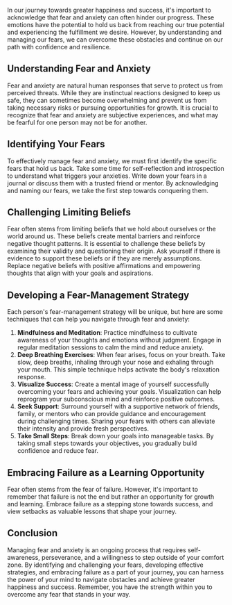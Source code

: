 
In our journey towards greater happiness and success, it's important to acknowledge that fear and anxiety can often hinder our progress. These emotions have the potential to hold us back from reaching our true potential and experiencing the fulfillment we desire. However, by understanding and managing our fears, we can overcome these obstacles and continue on our path with confidence and resilience.

Understanding Fear and Anxiety
------------------------------

Fear and anxiety are natural human responses that serve to protect us from perceived threats. While they are instinctual reactions designed to keep us safe, they can sometimes become overwhelming and prevent us from taking necessary risks or pursuing opportunities for growth. It is crucial to recognize that fear and anxiety are subjective experiences, and what may be fearful for one person may not be for another.

Identifying Your Fears
----------------------

To effectively manage fear and anxiety, we must first identify the specific fears that hold us back. Take some time for self-reflection and introspection to understand what triggers your anxieties. Write down your fears in a journal or discuss them with a trusted friend or mentor. By acknowledging and naming our fears, we take the first step towards conquering them.

Challenging Limiting Beliefs
----------------------------

Fear often stems from limiting beliefs that we hold about ourselves or the world around us. These beliefs create mental barriers and reinforce negative thought patterns. It is essential to challenge these beliefs by examining their validity and questioning their origin. Ask yourself if there is evidence to support these beliefs or if they are merely assumptions. Replace negative beliefs with positive affirmations and empowering thoughts that align with your goals and aspirations.

Developing a Fear-Management Strategy
-------------------------------------

Each person's fear-management strategy will be unique, but here are some techniques that can help you navigate through fear and anxiety:

1. **Mindfulness and Meditation**: Practice mindfulness to cultivate awareness of your thoughts and emotions without judgment. Engage in regular meditation sessions to calm the mind and reduce anxiety.
2. **Deep Breathing Exercises**: When fear arises, focus on your breath. Take slow, deep breaths, inhaling through your nose and exhaling through your mouth. This simple technique helps activate the body's relaxation response.
3. **Visualize Success**: Create a mental image of yourself successfully overcoming your fears and achieving your goals. Visualization can help reprogram your subconscious mind and reinforce positive outcomes.
4. **Seek Support**: Surround yourself with a supportive network of friends, family, or mentors who can provide guidance and encouragement during challenging times. Sharing your fears with others can alleviate their intensity and provide fresh perspectives.
5. **Take Small Steps**: Break down your goals into manageable tasks. By taking small steps towards your objectives, you gradually build confidence and reduce fear.

Embracing Failure as a Learning Opportunity
-------------------------------------------

Fear often stems from the fear of failure. However, it's important to remember that failure is not the end but rather an opportunity for growth and learning. Embrace failure as a stepping stone towards success, and view setbacks as valuable lessons that shape your journey.

Conclusion
----------

Managing fear and anxiety is an ongoing process that requires self-awareness, perseverance, and a willingness to step outside of your comfort zone. By identifying and challenging your fears, developing effective strategies, and embracing failure as a part of your journey, you can harness the power of your mind to navigate obstacles and achieve greater happiness and success. Remember, you have the strength within you to overcome any fear that stands in your way.
